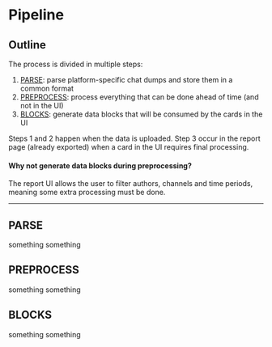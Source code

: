 # Pipeline

## Outline

The process is divided in multiple steps:

1. [PARSE](#PARSE): parse platform-specific chat dumps and store them in a common format
1. [PREPROCESS](#PREPROCESS): process everything that can be done ahead of time (and not in the UI)
1. [BLOCKS](#BLOCKS): generate data blocks that will be consumed by the cards in the UI

Steps 1 and 2 happen when the data is uploaded.
Step 3 occur in the report page (already exported) when a card in the UI requires final processing.

#### Why not generate data blocks during preprocessing?

The report UI allows the user to filter authors, channels and time periods, meaning some extra processing must be done.

---

## PARSE

something something

## PREPROCESS

something something

## BLOCKS

something something

